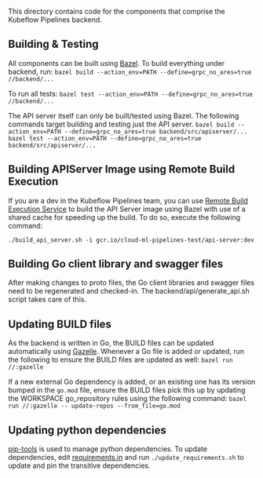 This directory contains code for the components that comprise the Kubeflow
Pipelines backend.

## Building & Testing

All components can be built using [Bazel](https://bazel.build/). To build
everything under backend, run: `bazel build --action_env=PATH
--define=grpc_no_ares=true //backend/...`

To run all tests: `bazel test --action_env=PATH --define=grpc_no_ares=true
//backend/...`

The API server itself can only be built/tested using Bazel. The following
commands target building and testing just the API server. `bazel build
--action_env=PATH --define=grpc_no_ares=true backend/src/apiserver/...` `bazel
test --action_env=PATH --define=grpc_no_ares=true backend/src/apiserver/...`

## Building APIServer Image using Remote Build Execution

If you are a dev in the Kubeflow Pipelines team, you can use
[Remote Build Execution Service](https://cloud.google.com/sdk/gcloud/reference/alpha/remote-build-execution/)
to build the API Server image using Bazel with use of a shared cache for
speeding up the build. To do so, execute the following command:

```
./build_api_server.sh -i gcr.io/cloud-ml-pipelines-test/api-server:dev
```

## Building Go client library and swagger files

After making changes to proto files, the Go client libraries and swagger files
need to be regenerated and checked-in. The backend/api/generate_api.sh script
takes care of this.

## Updating BUILD files

As the backend is written in Go, the BUILD files can be updated automatically
using [Gazelle](https://github.com/bazelbuild/bazel-gazelle). Whenever a Go file
is added or updated, run the following to ensure the BUILD files are updated as
well: `bazel run //:gazelle`

If a new external Go dependency is added, or an existing one has its version
bumped in the `go.mod` file, ensure the BUILD files pick this up by updating the
WORKSPACE go_repository rules using the following command: `bazel run
//:gazelle -- update-repos --from_file=go.mod`

## Updating python dependencies

[pip-tools](https://github.com/jazzband/pip-tools) is used to manage python
dependencies. To update dependencies, edit [requirements.in](requirements.in)
and run `./update_requirements.sh` to update and pin the transitive
dependencies.

